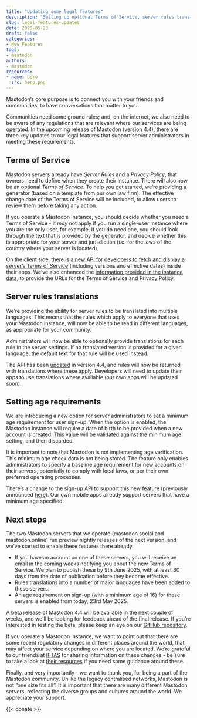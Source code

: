 ```yaml
---
title: "Updating some legal features"
description: "Setting up optional Terms of Service, server rules translations and age requirements - new features coming in Mastodon 4.4."
slug: legal-features-updates
date: 2025-05-23
draft: false
categories:
- New Features
tags:
- mastodon
authors:
- mastodon
resources:
- name: hero
  src: hero.png
---
```


Mastodon’s core purpose is to connect you with your friends and communities, to have conversations that matter to you.

Communities need some ground rules; and, on the internet, we also need to be aware of any regulations that are relevant where our services are being operated. In the upcoming release of Mastodon (version 4.4), there are three key updates to our legal features that support server administrators in meeting these requirements.

## Terms of Service

Mastodon servers already have _Server Rules_ and a _Privacy Policy_, that owners need to define when they create their instance. There will also now be an optional _Terms of Service_. To help you get started, we’re providing a generator (based on a template from our own law firm). The effective change date of the Terms of Service will be included, to allow users to review them before taking any action.

If you operate a Mastodon instance, you should decide whether you need a Terms of Service - it _may_ not apply if you run a single-user instance where you are the only user, for example. If you do need one, you should look through the text that is provided by the generator, and decide whether this is appropriate for your server and jurisdiction (i.e. for the laws of the country where your server is located).

On the client side, there is [a new API for developers to fetch and display a server’s Terms of Service](https://docs.joinmastodon.org/methods/instance/#terms_of_service) (including versions and effective dates) inside their apps. We’ve also enhanced the [information provided in the instance data](https://docs.joinmastodon.org/entities/Instance/#terms_of_service), to provide the URLs for the Terms of Service and Privacy Policy.

## Server rules translations

We’re providing the ability for server rules to be translated into multiple languages. This means that the rules which apply to everyone that uses your Mastodon instance, will now be able to be read in different languages, as appropriate for your community.

Administrators will now be able to optionally provide translations for each rule in the server settings. If no translated version is provided for a given language, the default text for that rule will be used instead.

The API has been [updated](https://docs.joinmastodon.org/entities/Rule/#translations) in version 4.4, and rules will now be returned with translations where these apply. Developers will need to update their apps to use translations where available (our own apps will be updated soon).

## Setting age requirements

We are introducing a new option for server administrators to set a minimum age requirement for user sign-up. When the option is enabled, the Mastodon instance will require a date of birth to be provided when a new account is created. This value will be validated against the minimum age setting, and then discarded.

It is important to note that Mastodon is not implementing age verification. This minimum age check data is not being stored. The feature only enables administrators to specify a baseline age requirement for new accounts on their servers, potentially to comply with local laws, or per their own preferred operating processes.

There’s a change to the sign-up API to support this new feature (previously announced [here](https://github.com/mastodon/mastodon/discussions/34495)). Our own mobile apps already support servers that have a minimum age specified.

## Next steps

The two Mastodon servers that we operate (mastodon.social and mastodon.online) run preview nightly releases of the next version, and we’ve started to enable these features there already.

- If you have an account on one of these servers, you will receive an email in the coming weeks notifying you about the new Terms of Service. We plan to publish these by 9th June 2025, with at least 30 days from the date of publication before they become effective.
- Rules translations into a number of major languages have been added to these servers.
- An age requirement on sign-up (with a minimum age of 16) for these servers is enabled from today, 23rd May 2025.

A beta release of Mastodon 4.4 will be available in the next couple of weeks, and we'll be looking for feedback ahead of the final release. If you’re interested in testing the beta, please keep an eye on our [GitHub repository](https://github.com/mastodon/mastodon).

If you operate a Mastodon instance, we want to point out that there are some recent regulatory changes in different places around the world, that may affect your service depending on where you are located. We’re grateful to our friends at [IFTAS](https://about.iftas.org) for sharing information on these changes - be sure to take a look at [their resources](https://connect.iftas.org/library/legal-regulatory/) if you need some guidance around these.

Finally, and very importantly - we want to thank you, for being a part of the Mastodon community. Unlike the legacy centralised networks, Mastodon is not “one size fits all”. It is important that there are many different Mastodon servers, reflecting the diverse groups and cultures around the world. We appreciate your support.

{{< donate >}}
